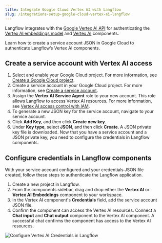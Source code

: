 ```yaml
---
title: Integrate Google Cloud Vertex AI with Langflow
slug: /integrations-setup-google-cloud-vertex-ai-langflow
---
```


Langflow integrates with the [Google Vertex AI API](https://console.cloud.google.com/marketplace/product/google/aiplatform.googleapis.com) for authenticating the [Vertex AI embeddings model](/components-bundle-components#vertexai-embeddings) and [Vertex AI](/components-bundle-components#vertexai) components.

Learn how to create a service account JSON in Google Cloud to authenticate Langflow’s Vertex AI components.

## Create a service account with Vertex AI access

1. Select and enable your Google Cloud project.
For more information, see [Create a Google Cloud project](https://developers.google.com/workspace/guides/create-project).
2. Create a service account in your Google Cloud project.
For more information, see [Create a service account](https://developers.google.com/workspace/guides/create-credentials#service-account).
3. Assign the **Vertex AI Service Agent** role to your new account.
This role allows Langflow to access Vertex AI resources.
For more information, see [Vertex AI access control with IAM](https://cloud.google.com/vertex-ai/docs/general/access-control).
4. To generate a new JSON key for the service account, navigate to your service account.
5. Click **Add Key**, and then click **Create new key**.
6. Under **Key type**, select **JSON**, and then click **Create**.
A JSON private key file is downloaded.
Now that you have a service account and a JSON private key, you need to configure the credentials in Langflow components.

## Configure credentials in Langflow components

With your service account configured and your credentials JSON file created, follow these steps to authenticate the Langflow application.

1. Create a new project in Langflow.
2. From the components sidebar, drag and drop either the **Vertex AI** or **Vertex AI Embeddings** component to your workspace.
3. In the Vertex AI component's **Credentials** field, add the service account JSON file.
4. Confirm the component can access the Vertex AI resources.
Connect a **Chat input** and **Chat output** component to the Vertex AI component.
A successful chat confirms the component has access to the Vertex AI resources.

![Configure Vertex AI Credentials in Langflow](/img/google/configure-vertex-ai-credentials-in-langflow.gif)

